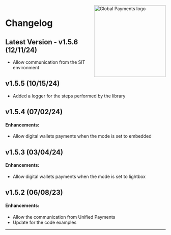 <a href="https://github.com/globalpayments" target="_blank">
    <img src="https://avatars.githubusercontent.com/u/25797248?s=200&v=4" alt="Global Payments logo" title="Global Payments" align="right" width="225" />
</a>

# Changelog

## Latest Version - v1.5.6 (12/11/24)
- Allow communication from the SIT environment

## v1.5.5 (10/15/24)
- Added a logger for the steps performed by the library

## v1.5.4 (07/02/24)
#### Enhancements:
- Allow digital wallets payments when the mode is set to embedded

## v1.5.3 (03/04/24)
#### Enhancements:
- Allow digital wallets payments when the mode is set to lightbox

## v1.5.2 (06/08/23)
#### Enhancements:
- Allow the communication from Unified Payments
- Update for the code examples
---
